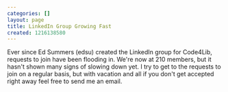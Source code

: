 ```yaml
---
categories: []
layout: page
title: LinkedIn Group Growing Fast
created: 1216138580
---
```

Ever since Ed Summers (edsu) created the LinkedIn group for Code4Lib, requests to join have been flooding in. We're now at 210 members, but it hasn't shown many signs of slowing down yet. I try to get to the requests to join on a regular basis, but with vacation and all if you don't get accepted right away feel free to send me an email.
